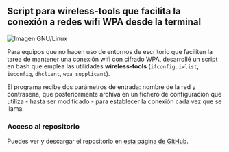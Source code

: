 ## Script para wireless-tools que facilita la conexión a redes wifi WPA desde la terminal

![Imagen GNU/Linux](wirelesstools.png)

Para equipos que no hacen uso de entornos de escritorio que faciliten la tarea de mantener una conexión wifi con cifrado WPA, desarrollé un script en bash que emplea las utilidades **wireless-tools** (`ifconfig`, `iwlist`, `iwconfig`, `dhclient`, `wpa_supplicant`).

El programa recibe dos parámetros de entrada: nombre de la red y contraseña, que posteriormente archiva en un fichero de configuración que utiliza - hasta ser modificado - para establecer la conexión cada vez que se llama.

###  Acceso al repositorio 
 Puedes ver y descargar el repositorio en [esta página de GitHub](https://github.com/hugorsz-dev/script-wpa-wifi).